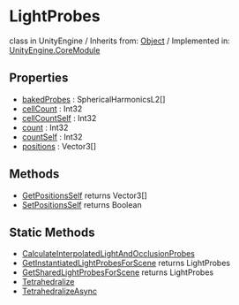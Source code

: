 # LightProbes
class in UnityEngine
 / Inherits from: <a href="https://docs.unity3d.com/6000.0/Documentation/ScriptReference/Object.html" target="_blank">Object</a> / Implemented in: <a href="https://docs.unity3d.com/6000.0/Documentation/ScriptReference/UnityEngine.CoreModule.html" target="_blank">UnityEngine.CoreModule</a>
## Properties
- <a href="https://docs.unity3d.com/6000.0/Documentation/ScriptReference/LightProbes-bakedProbes.html" target="_blank">bakedProbes</a> : SphericalHarmonicsL2[]
- <a href="https://docs.unity3d.com/6000.0/Documentation/ScriptReference/LightProbes-cellCount.html" target="_blank">cellCount</a> : Int32
- <a href="https://docs.unity3d.com/6000.0/Documentation/ScriptReference/LightProbes-cellCountSelf.html" target="_blank">cellCountSelf</a> : Int32
- <a href="https://docs.unity3d.com/6000.0/Documentation/ScriptReference/LightProbes-count.html" target="_blank">count</a> : Int32
- <a href="https://docs.unity3d.com/6000.0/Documentation/ScriptReference/LightProbes-countSelf.html" target="_blank">countSelf</a> : Int32
- <a href="https://docs.unity3d.com/6000.0/Documentation/ScriptReference/LightProbes-positions.html" target="_blank">positions</a> : Vector3[]
## Methods
- <a href="https://docs.unity3d.com/6000.0/Documentation/ScriptReference/LightProbes.GetPositionsSelf.html" target="_blank">GetPositionsSelf</a> returns Vector3[]
- <a href="https://docs.unity3d.com/6000.0/Documentation/ScriptReference/LightProbes.SetPositionsSelf.html" target="_blank">SetPositionsSelf</a> returns Boolean
## Static Methods
- <a href="https://docs.unity3d.com/6000.0/Documentation/ScriptReference/LightProbes.CalculateInterpolatedLightAndOcclusionProbes.html" target="_blank">CalculateInterpolatedLightAndOcclusionProbes</a>
- <a href="https://docs.unity3d.com/6000.0/Documentation/ScriptReference/LightProbes.GetInstantiatedLightProbesForScene.html" target="_blank">GetInstantiatedLightProbesForScene</a> returns LightProbes
- <a href="https://docs.unity3d.com/6000.0/Documentation/ScriptReference/LightProbes.GetSharedLightProbesForScene.html" target="_blank">GetSharedLightProbesForScene</a> returns LightProbes
- <a href="https://docs.unity3d.com/6000.0/Documentation/ScriptReference/LightProbes.Tetrahedralize.html" target="_blank">Tetrahedralize</a>
- <a href="https://docs.unity3d.com/6000.0/Documentation/ScriptReference/LightProbes.TetrahedralizeAsync.html" target="_blank">TetrahedralizeAsync</a>
